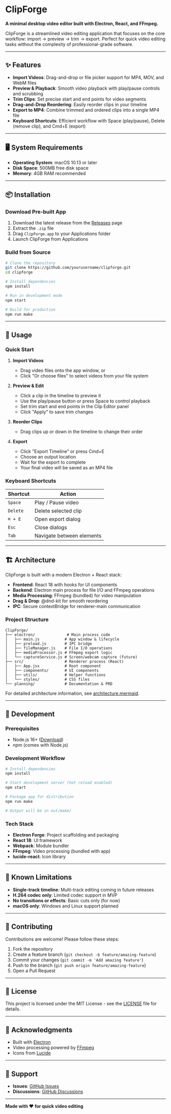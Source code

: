 # ClipForge

**A minimal desktop video editor built with Electron, React, and FFmpeg.**

ClipForge is a streamlined video editing application that focuses on the core workflow: import → preview → trim → export. Perfect for quick video editing tasks without the complexity of professional-grade software.

---

## ✨ Features

- **Import Videos**: Drag-and-drop or file picker support for MP4, MOV, and WebM files
- **Preview & Playback**: Smooth video playback with play/pause controls and scrubbing
- **Trim Clips**: Set precise start and end points for video segments
- **Drag-and-Drop Reordering**: Easily reorder clips in your timeline
- **Export to MP4**: Combine trimmed and ordered clips into a single MP4 file
- **Keyboard Shortcuts**: Efficient workflow with Space (play/pause), Delete (remove clip), and Cmd+E (export)

---

## 🖥️ System Requirements

- **Operating System**: macOS 10.13 or later
- **Disk Space**: 500MB free disk space
- **Memory**: 4GB RAM recommended

---

## 📦 Installation

### Download Pre-built App

1. Download the latest release from the [Releases](https://github.com/yourusername/clipforge/releases) page
2. Extract the `.zip` file
3. Drag `ClipForge.app` to your Applications folder
4. Launch ClipForge from Applications

### Build from Source

```bash
# Clone the repository
git clone https://github.com/yourusername/clipforge.git
cd clipforge

# Install dependencies
npm install

# Run in development mode
npm start

# Build for production
npm run make
```

---

## 🚀 Usage

### Quick Start

1. **Import Videos**
   - Drag video files onto the app window, or
   - Click "Or choose files" to select videos from your file system

2. **Preview & Edit**
   - Click a clip in the timeline to preview it
   - Use the play/pause button or press Space to control playback
   - Set trim start and end points in the Clip Editor panel
   - Click "Apply" to save trim changes

3. **Reorder Clips**
   - Drag clips up or down in the timeline to change their order

4. **Export**
   - Click "Export Timeline" or press Cmd+E
   - Choose an output location
   - Wait for the export to complete
   - Your final video will be saved as an MP4 file

### Keyboard Shortcuts

| Shortcut | Action |
|----------|--------|
| `Space` | Play / Pause video |
| `Delete` | Delete selected clip |
| `⌘ + E` | Open export dialog |
| `Esc` | Close dialogs |
| `Tab` | Navigate between elements |

---

## 🏗️ Architecture

ClipForge is built with a modern Electron + React stack:

- **Frontend**: React 18 with hooks for UI components
- **Backend**: Electron main process for file I/O and FFmpeg operations
- **Media Processing**: FFmpeg (bundled) for video manipulation
- **Drag & Drop**: @dnd-kit for smooth reordering
- **IPC**: Secure contextBridge for renderer-main communication

### Project Structure

```
ClipForge/
├── electron/              # Main process code
│   ├── main.js           # App window & lifecycle
│   ├── preload.js        # IPC bridge
│   ├── fileManager.js    # File I/O operations
│   ├── mediaProcessor.js # FFmpeg export logic
│   └── captureService.js # Screen/webcam capture (future)
├── src/                  # Renderer process (React)
│   ├── App.jsx           # Root component
│   ├── components/       # UI components
│   ├── utils/            # Helper functions
│   └── styles/           # CSS files
└── planning/             # Documentation & PRD
```

For detailed architecture information, see [architecture.mermaid](planning/architecture.mermaid).

---

## 🔧 Development

### Prerequisites

- Node.js 16+ ([Download](https://nodejs.org/))
- npm (comes with Node.js)

### Development Workflow

```bash
# Install dependencies
npm install

# Start development server (hot reload enabled)
npm start

# Package app for distribution
npm run make

# Output will be in out/make/
```

### Tech Stack

- **Electron Forge**: Project scaffolding and packaging
- **React 18**: UI framework
- **Webpack**: Module bundler
- **FFmpeg**: Video processing (bundled with app)
- **lucide-react**: Icon library

---

## 🐛 Known Limitations

- **Single-track timeline**: Multi-track editing coming in future releases
- **H.264 codec only**: Limited codec support in MVP
- **No transitions or effects**: Basic cuts only (for now)
- **macOS only**: Windows and Linux support planned

---

## 🤝 Contributing

Contributions are welcome! Please follow these steps:

1. Fork the repository
2. Create a feature branch (`git checkout -b feature/amazing-feature`)
3. Commit your changes (`git commit -m 'Add amazing feature'`)
4. Push to the branch (`git push origin feature/amazing-feature`)
5. Open a Pull Request

---

## 📝 License

This project is licensed under the MIT License - see the [LICENSE](LICENSE) file for details.

---

## 🙏 Acknowledgments

- Built with [Electron](https://www.electronjs.org/)
- Video processing powered by [FFmpeg](https://ffmpeg.org/)
- Icons from [Lucide](https://lucide.dev/)

---

## 📧 Support

- **Issues**: [GitHub Issues](https://github.com/yourusername/clipforge/issues)
- **Discussions**: [GitHub Discussions](https://github.com/yourusername/clipforge/discussions)

---

**Made with ❤️ for quick video editing**
